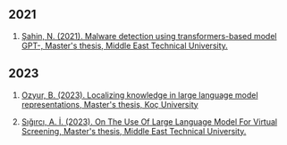 ## 2021
1. [Şahin, N. (2021). Malware detection using transformers-based model GPT-, Master's thesis, Middle East Technical University.](https://tez.yok.gov.tr/UlusalTezMerkezi/TezGoster?key=RjZwH00oMG4iNa5Sgvlgg5HeGF4qhoIAI_XM7rGU5JGTyu4HapHooFyF00Qhpnvr)

## 2023
1. [Ozyur, B. (2023). Localizing knowledge in large language model representations, Master's thesis, Koç University](https://tez.yok.gov.tr/UlusalTezMerkezi/TezGoster?key=S2eMu1TIwY_v4mYv58xAr21KC5OOW5o7p0-RUf5bGdi76m_BCJavQAU6rxb2Nkly)

1. [Sığırcı, A. İ. (2023). On The Use Of Large Language Model For Virtual Screening, Master's thesis, Middle East Technical University.](https://tez.yok.gov.tr/UlusalTezMerkezi/TezGoster?key=nLNfCsWgUluh5T2iyudShsM-k-UVzPRz4kf6WbV7EiKzfcyBAK9pwcUJ-vgVcKJT)
